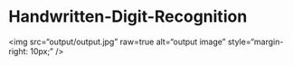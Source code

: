# Handwritten-Digit-Recognition


<img src=“output/output.jpg” raw=true alt=“output image” style=“margin-right: 10px;” />
